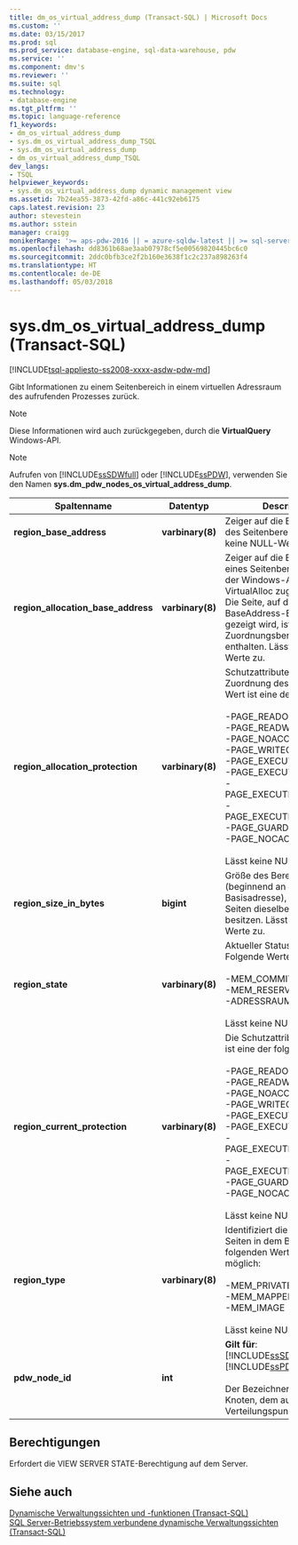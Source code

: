 ```yaml
---
title: dm_os_virtual_address_dump (Transact-SQL) | Microsoft Docs
ms.custom: ''
ms.date: 03/15/2017
ms.prod: sql
ms.prod_service: database-engine, sql-data-warehouse, pdw
ms.service: ''
ms.component: dmv's
ms.reviewer: ''
ms.suite: sql
ms.technology:
- database-engine
ms.tgt_pltfrm: ''
ms.topic: language-reference
f1_keywords:
- dm_os_virtual_address_dump
- sys.dm_os_virtual_address_dump_TSQL
- sys.dm_os_virtual_address_dump
- dm_os_virtual_address_dump_TSQL
dev_langs:
- TSQL
helpviewer_keywords:
- sys.dm_os_virtual_address_dump dynamic management view
ms.assetid: 7b24ea55-3873-42fd-a86c-441c92eb6175
caps.latest.revision: 23
author: stevestein
ms.author: sstein
manager: craigg
monikerRange: '>= aps-pdw-2016 || = azure-sqldw-latest || >= sql-server-2016 || = sqlallproducts-allversions'
ms.openlocfilehash: dd8361b68ae3aab07978cf5e00569820445bc6c0
ms.sourcegitcommit: 2ddc0bfb3ce2f2b160e3638f1c2c237a898263f4
ms.translationtype: HT
ms.contentlocale: de-DE
ms.lasthandoff: 05/03/2018
---
```

# <a name="sysdmosvirtualaddressdump-transact-sql"></a>sys.dm_os_virtual_address_dump (Transact-SQL)
[!INCLUDE[tsql-appliesto-ss2008-xxxx-asdw-pdw-md](../../includes/tsql-appliesto-ss2008-xxxx-asdw-pdw-md.md)]

  Gibt Informationen zu einem Seitenbereich in einem virtuellen Adressraum des aufrufenden Prozesses zurück.  
  
> [!NOTE]  
>  Diese Informationen wird auch zurückgegeben, durch die **VirtualQuery** Windows-API.  
  
> [!NOTE]  
>  Aufrufen von [!INCLUDE[ssSDWfull](../../includes/sssdwfull-md.md)] oder [!INCLUDE[ssPDW](../../includes/sspdw-md.md)], verwenden Sie den Namen **sys.dm_pdw_nodes_os_virtual_address_dump**.  
  
|Spaltenname|Datentyp|Description|  
|-----------------|---------------|-----------------|  
|**region_base_address**|**varbinary(8)**|Zeiger auf die Basisadresse des Seitenbereichs. Lässt keine NULL-Werte zu.|  
|**region_allocation_base_address**|**varbinary(8)**|Zeiger auf die Basisadresse eines Seitenbereichs, der von der Windows-API-Funktion VirtualAlloc zugeordnet wird. Die Seite, auf die vom BaseAddress-Element gezeigt wird, ist in diesem Zuordnungsbereich enthalten. Lässt keine NULL-Werte zu.|  
|**region_allocation_protection**|**varbinary(8)**|Schutzattribute bei der ersten Zuordnung des Bereichs. Der Wert ist eine der folgenden:<br /><br /> -PAGE_READONLY<br />-PAGE_READWRITE<br />-PAGE_NOACCESS<br />-PAGE_WRITECOPY<br />-PAGE_EXECUTE<br />-PAGE_EXECUTE_READ<br />-PAGE_EXECUTE_READWRITE<br />-PAGE_EXECUTE_WRITECOPY<br />-PAGE_GUARD<br />-PAGE_NOCACHE<br /><br /> Lässt keine NULL-Werte zu.|  
|**region_size_in_bytes**|**bigint**|Größe des Bereichs in Bytes (beginnend an der Basisadresse), in dem alle Seiten dieselben Attribute besitzen. Lässt keine NULL-Werte zu.|  
|**region_state**|**varbinary(8)**|Aktueller Status des Bereichs. Folgende Werte sind möglich:<br /><br /> -MEM_COMMIT<br />-MEM_RESERVE<br />-ADRESSRAUMS<br /><br /> Lässt keine NULL-Werte zu.|  
|**region_current_protection**|**varbinary(8)**|Die Schutzattribute. Der Wert ist eine der folgenden:<br /><br /> -PAGE_READONLY<br />-PAGE_READWRITE<br />-PAGE_NOACCESS<br />-PAGE_WRITECOPY<br />-PAGE_EXECUTE<br />-PAGE_EXECUTE_READ<br />-PAGE_EXECUTE_READWRITE<br />-PAGE_EXECUTE_WRITECOPY<br />-PAGE_GUARD<br />-PAGE_NOCACHE<br /><br /> Lässt keine NULL-Werte zu.|  
|**region_type**|**varbinary(8)**|Identifiziert die Typen der Seiten in dem Bereich. Die folgenden Werte sind möglich:<br /><br /> -MEM_PRIVATE<br />-MEM_MAPPED<br />-MEM_IMAGE<br /><br /> Lässt keine NULL-Werte zu.|  
|**pdw_node_id**|**int**|**Gilt für**: [!INCLUDE[ssSDWfull](../../includes/sssdwfull-md.md)], [!INCLUDE[ssPDW](../../includes/sspdw-md.md)]<br /><br /> Der Bezeichner für den Knoten, dem auf diesem Verteilungspunkt befindet.|  
  
## <a name="permissions"></a>Berechtigungen  
 Erfordert die VIEW SERVER STATE-Berechtigung auf dem Server.  
  
## <a name="see-also"></a>Siehe auch  
 [Dynamische Verwaltungssichten und -funktionen &#40;Transact-SQL&#41;](~/relational-databases/system-dynamic-management-views/system-dynamic-management-views.md)   
 [SQL Server-Betriebssystem verbundene dynamische Verwaltungssichten &#40;Transact-SQL&#41;](../../relational-databases/system-dynamic-management-views/sql-server-operating-system-related-dynamic-management-views-transact-sql.md)  
  
  


